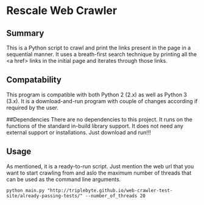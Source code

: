 # Rescale Web Crawler

## Summary
This is a Python script to crawl and print the links present in the page in a sequential manner. 
It uses a breath-first search technique by printing all the \<a href> links in the initial page and iterates through those links. 

## Compatability
This program is compatible with both Python 2 (2.x) as well as Python 3 (3.x). It is a download-and-run program with couple of changes according if required by the user.

##Dependencies
There are no dependencies to this project. It runs on the functions of the standard in-build library support. It does not need any external support or installations. Just download and run!!!

## Usage
As mentioned, it is a ready-to-run script. Just mention the web url that you want to start crawling from and aslo the maximum number of threads that can be used as the command line arguments.

`python main.py "http://triplebyte.github.io/web-crawler-test-site/already-passing-tests/" --number_of_threads 20`
